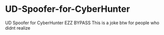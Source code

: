 # UD-Spoofer-for-CyberHunter
UD Spoofer for CyberHunter
EZZ BYPASS
This is a joke btw for people who didnt realize

